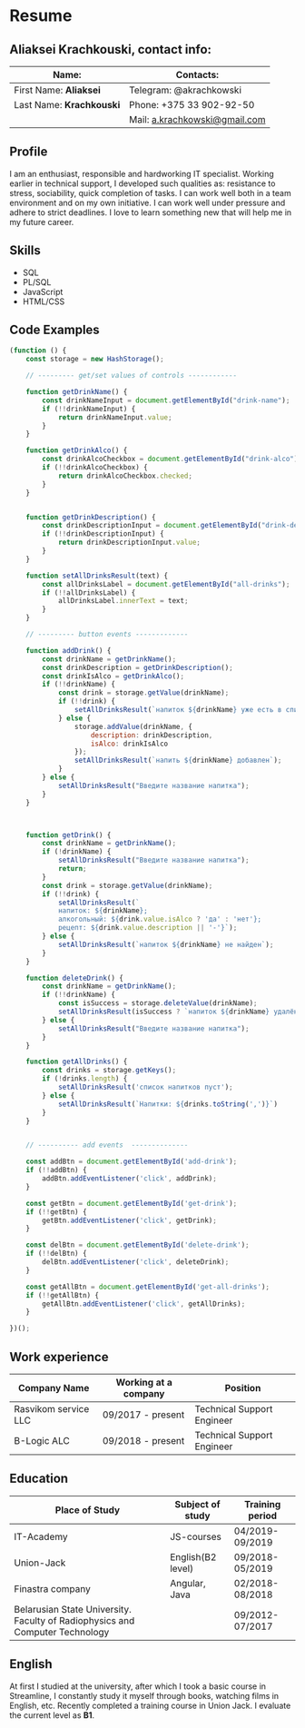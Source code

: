 # Resume
## Aliaksei Krachkouski, contact info:
|Name:                     | Contacts: |
--------------------------|---------------------------------
| First Name: **Aliaksei** | Telegram: @akrachkowski |
| Last Name: **Krachkouski** | Phone: +375 33 902-92-50 |
|| Mail: a.krachkowski@gmail.com|

## Profile
I am an enthusiast, responsible and hardworking IT specialist. Working earlier in technical support, I developed such qualities as: resistance to stress, sociability, quick completion of tasks. I can work well both in a team environment and on my own initiative. I can work well under pressure and adhere to strict deadlines. I love to learn something new that will help me in my future career.
## Skills
* SQL
* PL/SQL
* JavaScript
* HTML/CSS
## Code Examples
```javascript
(function () {
    const storage = new HashStorage();

    // --------- get/set values of controls ------------

    function getDrinkName() {
        const drinkNameInput = document.getElementById("drink-name");
        if (!!drinkNameInput) {
            return drinkNameInput.value;
        }
    }

    function getDrinkAlco() {
        const drinkAlcoCheckbox = document.getElementById("drink-alco");
        if (!!drinkAlcoCheckbox) {
            return drinkAlcoCheckbox.checked;
        }
    }


    function getDrinkDescription() {
        const drinkDescriptionInput = document.getElementById("drink-description");
        if (!!drinkDescriptionInput) {
            return drinkDescriptionInput.value;
        }
    }

    function setAllDrinksResult(text) {
        const allDrinksLabel = document.getElementById("all-drinks");
        if (!!allDrinksLabel) {
            allDrinksLabel.innerText = text;
        }
    }

    // --------- button events -------------

    function addDrink() {
        const drinkName = getDrinkName();
        const drinkDescription = getDrinkDescription();
        const drinkIsAlco = getDrinkAlco();
        if (!!drinkName) {
            const drink = storage.getValue(drinkName);
            if (!!drink) {
                setAllDrinksResult(`напиток ${drinkName} уже есть в списке`);
            } else {
                storage.addValue(drinkName, {
                    description: drinkDescription,
                    isAlco: drinkIsAlco
                });
                setAllDrinksResult(`напить ${drinkName} добавлен`);
            }
        } else {
            setAllDrinksResult("Введите название напитка");
        }
    }



    function getDrink() {
        const drinkName = getDrinkName();
        if (!drinkName) {
            setAllDrinksResult("Введите название напитка");
            return;
        }
        const drink = storage.getValue(drinkName);
        if (!!drink) {
            setAllDrinksResult(`
            напиток: ${drinkName}; 
            алкогольный: ${drink.value.isAlco ? 'да' : 'нет'}; 
            рецепт: ${drink.value.description || '-'}`);
        } else {
            setAllDrinksResult(`напиток ${drinkName} не найден`);
        }
    }

    function deleteDrink() {
        const drinkName = getDrinkName();
        if (!!drinkName) {
            const isSuccess = storage.deleteValue(drinkName);
            setAllDrinksResult(isSuccess ? `напиток ${drinkName} удалён` : `напиток ${drinkName} не найден или уже был удалён`);
        } else {
            setAllDrinksResult("Введите название напитка");
        }
    }

    function getAllDrinks() {
        const drinks = storage.getKeys();
        if (!drinks.length) {
            setAllDrinksResult('список напитков пуст');
        } else {
            setAllDrinksResult(`Напитки: ${drinks.toString(',')}`)
        }
    }


    // ---------- add events  --------------

    const addBtn = document.getElementById('add-drink');
    if (!!addBtn) {
        addBtn.addEventListener('click', addDrink);
    }

    const getBtn = document.getElementById('get-drink');
    if (!!getBtn) {
        getBtn.addEventListener('click', getDrink);
    }

    const delBtn = document.getElementById('delete-drink');
    if (!!delBtn) {
        delBtn.addEventListener('click', deleteDrink);
    }

    const getAllBtn = document.getElementById('get-all-drinks');
    if (!!getAllBtn) {
        getAllBtn.addEventListener('click', getAllDrinks);
    }

})();
```
## Work experience 
| Company Name| Working at a company | Position|
|----------------------|-------------|--------|
| Rasvikom service LLC | 09/2017 - present| Technical Support Engineer|
| B-Logic ALC | 09/2018 - present | Technical Support Engineer|

## Education
|Place of Study |Subject of study  | Training period|
|--|--|--|
|IT-Academy|JS-courses | 04/2019-09/2019
|Union-Jack|English(B2 level)|09/2018-05/2019
|Finastra company| Angular, Java|02/2018-08/2018
|Belarusian State University. Faculty of Radiophysics and Computer Technology||09/2012-07/2017
 
## English

At first I studied at the university, after which I took a basic course in Streamline, I constantly study it myself through books, watching films in English, etc.
Recently completed a training course in Union Jack. I evaluate the current level as **B1**.